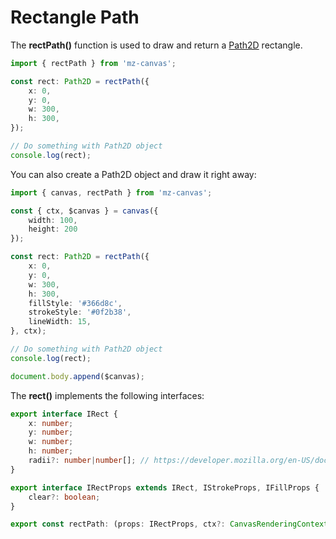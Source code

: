 # Rectangle Path

The **rectPath()** function is used to draw and return a [Path2D](https://developer.mozilla.org/en-US/docs/Web/API/Path2D) rectangle.

```ts
import { rectPath } from 'mz-canvas';

const rect: Path2D = rectPath({
    x: 0,
    y: 0,
    w: 300,
    h: 300,
});

// Do something with Path2D object
console.log(rect);
```

You can also create a Path2D object and draw it right away:

```ts
import { canvas, rectPath } from 'mz-canvas';

const { ctx, $canvas } = canvas({
    width: 100,
    height: 200
});

const rect: Path2D = rectPath({
    x: 0,
    y: 0,
    w: 300,
    h: 300,
    fillStyle: '#366d8c',
    strokeStyle: '#0f2b38',
    lineWidth: 15,
}, ctx);

// Do something with Path2D object
console.log(rect);

document.body.append($canvas);
```


The **rect()** implements the following interfaces:

```ts
export interface IRect {
    x: number;
    y: number;
    w: number;
    h: number;
    radii?: number|number[]; // https://developer.mozilla.org/en-US/docs/Web/API/CanvasRenderingContext2D/roundRect
}

export interface IRectProps extends IRect, IStrokeProps, IFillProps {
    clear?: boolean;
}

export const rectPath: (props: IRectProps, ctx?: CanvasRenderingContext2D) => Path2D;
```

